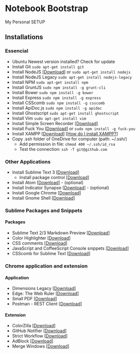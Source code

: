 # Notebook Bootstrap

My Personal SETUP

## Installations

### Essencial

* Ubuntu Newest version installed? Check for update
* Install Git `sudo apt-get install git`
* Install NodeJS [[Download](http://nodejs.org/download/)] or `sudo apt-get install nodejs`
* Install NodeJS Legacy `sudo apt-get install nodejs-legacy`
* Install NPM `sudo apt-get install npm`
* Install GruntJS `sudo npm install -g grunt-cli`
* Install Bower `sudo npm install -g bower`
* Install Express `sudo npm install -g express`
* Install CSScomb `sudo npm install -g csscomb`
* Install ApiDoc.js `sudo npm install -g apidoc`
* Install Ghostscript `sudo apt-get install ghostscript`
* Install Vim `sudo apt-get install vim`
* Install Simple Screen Recorder [[Download](http://www.webupd8.org/2013/06/simplescreenrecorder-powerful-screen.html)]
* Install Fuck You [[Download](https://github.com/robotlolita/fuck-you)] or `sudo npm install -g fuck-you`
* Install XAMPP [[Download](https://www.apachefriends.org/pt_br/download.html)] [[How do I install XAMPP?](https://www.apachefriends.org/faq_linux.html)]
* Copy .ssh folder of OneDrive for computer (path: ~/.ssh/)
  - Add permission in file: `chmod 400 ~/.ssh/id_rsa`
  - Test the connection: `ssh -T git@github.com`

### Other Applications

* Install Sublime Text 3 [[Download](http://www.sublimetext.com/3)]
  - Install package control [[Download](https://sublime.wbond.net/installation#st3)]
* Install Atom [[Download](https://gist.github.com/brenopolanski/35b8223d5297e11e1afc)] - (optional)
* Install Indicator Synapse [[Download](https://gist.github.com/brenopolanski/cb56125da4fede7a8abf)] - (optional)
* Install Google Chrome [[Download](https://www.google.com.br/chrome/index.html?hl=pt-BR&brand=CHNG&utm_source=pt-BR-hpp&utm_medium=hpp&utm_campaign=pt-BR)]
* Install Gnome Shell [[Download](https://gist.github.com/brenopolanski/2b0596c05d9cf6efc37d)]

### Sublime Packages and Snippets

#### Packages

* Sublime Text 2/3 Markdown Preview [[Download](https://github.com/revolunet/sublimetext-markdown-preview)]
* Color Highlighter [[Download](https://github.com/Monnoroch/ColorHighlighter)]
* CSS comments [[Download](https://github.com/brenopolanski/css-comments-sublime-snippets)]
* JavaScript and CoffeeScript Console snippets [[Download](https://github.com/caiogondim/js-console-sublime-snippets)]
* CSScomb for Sublime Text [[Download](https://github.com/csscomb/sublime-csscomb)]

### Chrome application and extension

#### Application

* Dimensions Legacy [[Download](https://chrome.google.com/webstore/detail/dimensions-legacy/hdmihohhdcbejdkidbfijmfehjbnmifk?utm_source=chrome-ntp-icon)]
* Edge: The Web Ruler [[Download](https://chrome.google.com/webstore/detail/edge-the-web-ruler/njlkegdphefeellhaongiopcfgcinikh?utm_source=chrome-ntp-icon)]
* Small PDF [[Download](https://chrome.google.com/webstore/detail/merge-pdf-smallpdfcom/nbhibnjbbdkflfklbdpgbifkhcielgcm?utm_source=chrome-ntp-icon)]
* Postman - REST Client [[Download](https://chrome.google.com/webstore/detail/postman-rest-client/fdmmgilgnpjigdojojpjoooidkmcomcm?utm_source=chrome-ntp-icon)]

#### Extension

* ColorZilla [[Download](https://chrome.google.com/webstore/detail/colorzilla/bhlhnicpbhignbdhedgjhgdocnmhomnp?utm_source=chrome-ntp-icon)]
* GitHub Notifier [[Download](https://chrome.google.com/webstore/detail/github-notifier/lmjdlojahmbbcodnpecnjnmlddbkjhnn?utm_source=chrome-ntp-icon)]
* Strict Workflow [[Download](https://chrome.google.com/webstore/detail/strict-workflow/cgmnfnmlficgeijcalkgnnkigkefkbhd?utm_source=chrome-ntp-icon)]
* AdBlock [[Download](https://chrome.google.com/webstore/detail/adblock/gighmmpiobklfepjocnamgkkbiglidom?utm_source=chrome-ntp-icon)]
* Merge Windows [[Download](https://chrome.google.com/webstore/detail/merge-windows/kbpinmnkhfkoidiinmapkhifnfoiklkb?utm_source=chrome-ntp-icon)]
